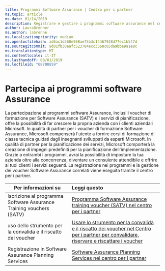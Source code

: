 ```yaml
---
title: Programmi Software Assurance | Centro per i partner
ms.topic: article
ms.date: 01/14/2019
description: Registrare e gestire i programmi software assurance nel centro per i partner
author: LauraBrenner
ms.author: labrenne
ms.localizationpriority: medium
ms.openlocfilehash: ad6ac1d360e958ae75b3c14467928d77ec1b547d
ms.sourcegitcommit: 9d01fb30eafc523784ecc3568c05da9bbe9a1e8c
ms.translationtype: MT
ms.contentlocale: it-IT
ms.lasthandoff: 08/01/2019
ms.locfileid: "68708859"
---
```

# <a name="participate-in-software-assurance-programs"></a>Partecipa ai programmi software Assurance

La partecipazione ai programmi software Assurance, inclusi i voucher di formazione per Software Assurance (SATV) e i servizi di pianificazione, offre la possibilità di far crescere la propria azienda con i clienti aziendali Microsoft. In qualità di partner per i voucher di formazione Software Assurance, Microsoft compenserà l'utente a fornire corsi di formazione di classe tecnica guidati dagli insegnanti sviluppati da esperti Microsoft. In qualità di partner per la pianificazione dei servizi, Microsoft comporterà la creazione di impegni predefiniti per la pianificazione dell'implementazione. Grazie a entrambi i programmi, avrai la possibilità di impostare la tua azienda oltre alla concorrenza, diventare un consulente attendibile e offrire ai tuoi clienti i servizi seguenti. La registrazione nei programmi e la gestione dei voucher Software Assurance correlati viene eseguita tramite il centro per i partner.

|**Per informazioni su**   |**Leggi questo**   |
|--------------------------|:------------------|
|Iscrizione al programma Software Assurance Training vouchers (SATV)|[Programma Software Assurance training voucher (SATV) nel centro per i partner](software-assurance-satv.md)|
|uso dello strumento per la convalida e il riscatto dei voucher|[Usare lo strumento per la convalida e il riscatto dei voucher nel Centro per i partner per convalidare, riservare e riscattare i voucher](voucher-validation-tool.md)|
|Registrazione in Software Assurance Planning Services|[Software Assurance Planning Services nel centro per i partner](software-assurance-dps.md) 


